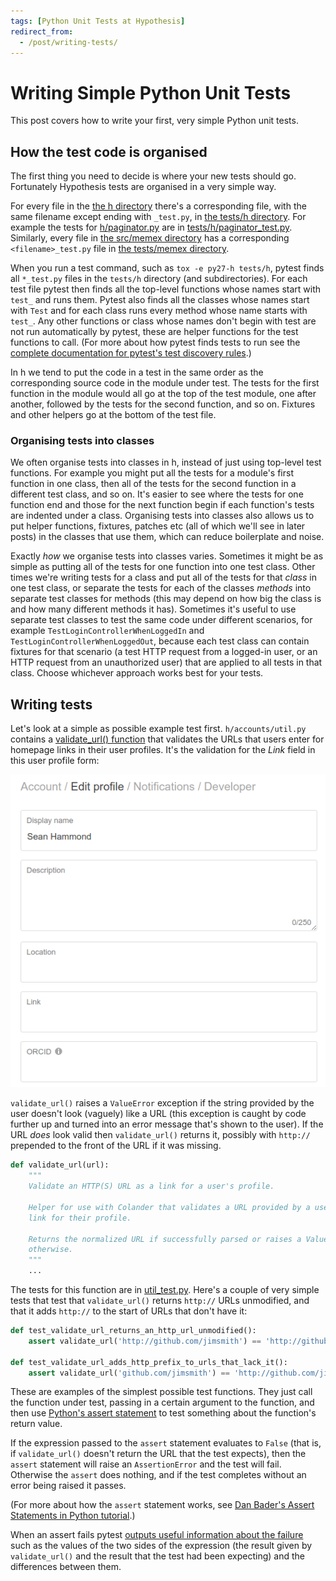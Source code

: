 ```yaml
---
tags: [Python Unit Tests at Hypothesis]
redirect_from:
  - /post/writing-tests/
---
```


Writing Simple Python Unit Tests
================================

This post covers how to write your first, very simple Python unit tests.

How the test code is organised
------------------------------

The first thing you need to decide is where your new tests should go.
Fortunately Hypothesis tests are organised in a very simple way.

For every file in the [the h directory](https://github.com/hypothesis/h/tree/51f07c93b4cd2313118b8ba7625337c9586011cc/h)
there's a corresponding file, with the same filename except ending with `_test.py`,
in [the tests/h directory](https://github.com/hypothesis/h/tree/51f07c93b4cd2313118b8ba7625337c9586011cc/tests/h).
For example the tests for [h/paginator.py](https://github.com/hypothesis/h/blob/51f07c93b4cd2313118b8ba7625337c9586011cc/h/paginator.py)
are in [tests/h/paginator_test.py](https://github.com/hypothesis/h/blob/51f07c93b4cd2313118b8ba7625337c9586011cc/tests/h/paginator_test.py).
Similarly, every file in [the src/memex directory](https://github.com/hypothesis/h/tree/51f07c93b4cd2313118b8ba7625337c9586011cc/src/memex)
has a corresponding `<filename>_test.py` file in
[the tests/memex directory](https://github.com/hypothesis/h/tree/51f07c93b4cd2313118b8ba7625337c9586011cc/tests/memex).

When you run a test command, such as `tox -e py27-h tests/h`, pytest finds all
`*_test.py` files in the `tests/h` directory (and subdirectories).
For each test file pytest then finds all the top-level functions whose names
start with `test_` and runs them. Pytest also finds all the classes whose names
start with `Test` and for each class runs every method whose name starts with
`test_`. Any other functions or class whose names don't begin with test
are not run automatically by pytest, these are helper functions for the test
functions to call.
(For more about how pytest finds tests to run see the
[complete documentation for pytest's test discovery rules](http://docs.pytest.org/en/latest/goodpractices.html#test-discovery).)

In h we tend to put the code in a test in the same order as the corresponding
source code in the module under test. The tests for the first function in the
module would all go at the top of the test module, one after another, followed
by the tests for the second function, and so on. Fixtures and other helpers go
at the bottom of the test file.

### Organising tests into classes

We often organise tests into classes in h, instead of just using top-level
test functions. For example you might put all the tests for a module's first
function in one class, then all of the tests for the second function in a
different test class, and so on. It's easier to see where the tests for one
function end and those for the next function begin if each function's tests
are indented under a class. Organising tests into classes also allows us to
put helper functions, fixtures, patches etc (all of which we'll see in later
posts) in the classes that use them, which can reduce boilerplate and noise.

Exactly _how_ we organise tests into classes varies. Sometimes it might be as
simple as putting all of the tests for one function into one test class. Other
times we're writing tests for a class and put all of the tests for that _class_
in one test class, or separate the tests for each of the classes _methods_ into
separate test classes for methods (this may depend on how big the class is and
how many different methods it has). Sometimes it's useful to use separate test
classes to test the same code under different scenarios, for example
`TestLoginControllerWhenLoggedIn` and `TestLoginControllerWhenLoggedOut`,
because each test class can contain fixtures for that scenario (a test HTTP
request from a logged-in user, or an HTTP request from an unauthorized user)
that are applied to all tests in that class. Choose whichever approach works
best for your tests.


Writing tests
-------------

Let's look at a simple as possible example test first.
`h/accounts/util.py` contains a 
[validate_url() function](https://github.com/hypothesis/h/blob/8d11e918005581f35f97268e9470eb3c34a6b416/h/accounts/util.py#L9)
that validates the URLs that users enter for homepage links in their user
profiles. It's the validation for the _Link_ field in this user profile form:

<img src="/assets/images/user-profile-form.png">

`validate_url()` raises a `ValueError` exception if the string provided by the
user doesn't look (vaguely) like a URL (this exception is caught by code
further up and turned into an error message that's shown to the user).
If the URL _does_ look valid then `validate_url()` returns it, possibly with
`http://` prepended to the front of the URL if it was missing.

```python
def validate_url(url):
    """
    Validate an HTTP(S) URL as a link for a user's profile.

    Helper for use with Colander that validates a URL provided by a user as a
    link for their profile.

    Returns the normalized URL if successfully parsed or raises a ValueError
    otherwise.
    """
    ...
```

The tests for this function are in
[util_test.py](https://github.com/hypothesis/h/blob/8d11e918005581f35f97268e9470eb3c34a6b416/tests/h/accounts/util_test.py).
Here's a couple of very simple tests that test that `validate_url()` returns
`http://` URLs unmodified, and that it adds `http://` to the start of URLs that
don't have it:

```python
def test_validate_url_returns_an_http_url_unmodified():
    assert validate_url('http://github.com/jimsmith') == 'http://github.com/jimsmith'

def test_validate_url_adds_http_prefix_to_urls_that_lack_it():
    assert validate_url('github.com/jimsmith') == 'http://github.com/jimsmith'
```

These are examples of the simplest possible test functions. They just call the
function under test, passing in a certain argument to the function, and then
use [Python's assert statement](https://docs.python.org/2/reference/simple_stmts.html#the-assert-statement)
to test something about the function's return value.

If the expression passed to the `assert` statement evaluates to `False`
(that is, if `validate_url()` doesn't return the URL that the test expects),
then the `assert` statement will raise an `AssertionError` and the test will fail.
Otherwise the `assert` does nothing, and if the test completes without an error
being raised it passes.

(For more about how the `assert` statement works, see
[Dan Bader's Assert Statements in Python tutorial](https://dbader.org/blog/python-assert-tutorial).)

When an assert fails pytest
[outputs useful information about the failure](http://doc.pytest.org/en/latest/example/reportingdemo.html)
such as the values of the two sides of the expression (the result given by
`validate_url()` and the result that the test had been expecting) and the
differences between them.
